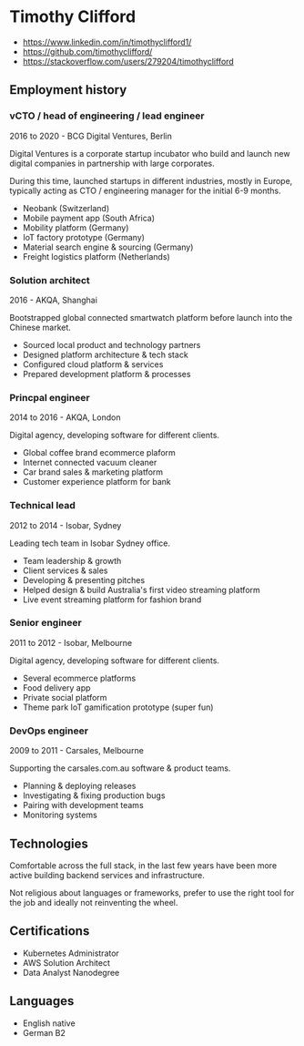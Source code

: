 # Timothy Clifford

- https://www.linkedin.com/in/timothyclifford1/
- https://github.com/timothyclifford/
- https://stackoverflow.com/users/279204/timothyclifford

## Employment history

### vCTO / head of engineering / lead engineer

2016 to 2020 - BCG Digital Ventures, Berlin

Digital Ventures is a corporate startup incubator who build and launch new digital companies in partnership with large corporates.

During this time, launched startups in different industries, mostly in Europe, typically acting as CTO / engineering manager for the initial 6-9 months.

- Neobank (Switzerland)
- Mobile payment app (South Africa)
- Mobility platform (Germany)
- IoT factory prototype (Germany)
- Material search engine & sourcing (Germany)
- Freight logistics platform (Netherlands)

### Solution architect

2016 - AKQA, Shanghai

Bootstrapped global connected smartwatch platform before launch into the Chinese market.

- Sourced local product and technology partners
- Designed platform architecture & tech stack
- Configured cloud platform & services
- Prepared development platform & processes

### Princpal engineer

2014 to 2016 - AKQA, London

Digital agency, developing software for different clients.

- Global coffee brand ecommerce plaform
- Internet connected vacuum cleaner
- Car brand sales & marketing platform
- Customer experience platform for bank

### Technical lead

2012 to 2014 - Isobar, Sydney

Leading tech team in Isobar Sydney office.

- Team leadership & growth
- Client services & sales
- Developing & presenting pitches
- Helped design & build Australia's first video streaming platform
- Live event streaming platform for fashion brand

### Senior engineer

2011 to 2012 - Isobar, Melbourne

Digital agency, developing software for different clients.

- Several ecommerce platforms
- Food delivery app
- Private social platform
- Theme park IoT gamification prototype (super fun)

### DevOps engineer

2009 to 2011 - Carsales, Melbourne

Supporting the carsales.com.au software & product teams.

- Planning & deploying releases
- Investigating & fixing production bugs
- Pairing with development teams
- Monitoring systems

## Technologies

Comfortable across the full stack, in the last few years have been more active building backend services and infrastructure.

Not religious about languages or frameworks, prefer to use the right tool for the job and ideally not reinventing the wheel.

## Certifications

- Kubernetes Administrator
- AWS Solution Architect
- Data Analyst Nanodegree

## Languages

- English native
- German B2

